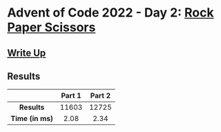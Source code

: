 # Advent of Code 2022 - Day 2: [Rock Paper Scissors](https://adventofcode.com/2022/day/2)

## [Write Up](https://codingap.github.io/advent-of-code/writeups/2022/day02)

## Results

|                  | **Part 1** | **Part 2** |
| :--------------: | :--------: | :--------: |
|   **Results**    | 11603 | 12725 |
| **Time (in ms)** | 2.08 | 2.34 |
